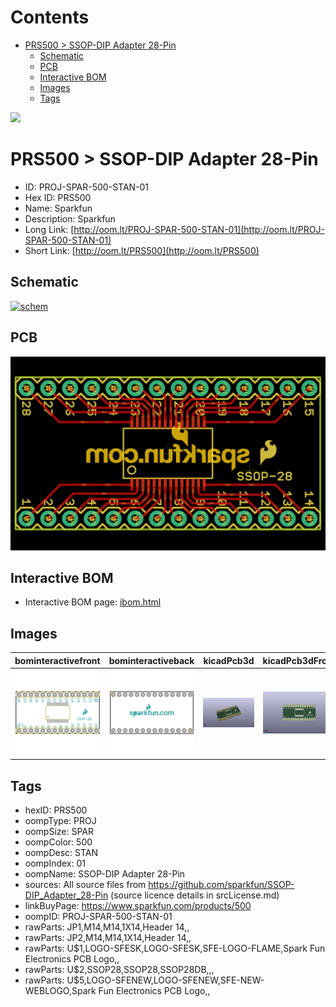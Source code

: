 



Contents
========

* [PRS500 > SSOP-DIP Adapter 28-Pin](#prs500--ssop-dip-adapter-28-pin)
	* [Schematic](#schematic)
	* [PCB](#pcb)
	* [Interactive BOM](#interactive-bom)
	* [Images](#images)
	* [Tags](#tags)
  
![][im]
# PRS500 > SSOP-DIP Adapter 28-Pin

- ID: PROJ-SPAR-500-STAN-01
- Hex ID: PRS500
- Name: Sparkfun
- Description: Sparkfun
- Long Link: [http://oom.lt/PROJ-SPAR-500-STAN-01](http://oom.lt/PROJ-SPAR-500-STAN-01)
- Short Link: [http://oom.lt/PRS500](http://oom.lt/PRS500)

## Schematic
  
[![schem](eagleSchemImage.png)](eagleSchemImage.png)
## PCB
  
[![pcb](eagleImage.png)](eagleImage.png)
## Interactive BOM

- Interactive BOM page: [ibom.html](https://htmlpreview.github.io/?https://github.com/oomlout/oomlout_OOMP_projects/blob/main/PROJ-SPAR-500-STAN-01/kicad/bom/ibom.html)

## Images
  
  

|bominteractivefront|bominteractiveback|kicadPcb3d|kicadPcb3dFront|kicadPcb3dBack|eagleImage|eagleSchemImage|pcbdraw|pcbdrawback|
| :---: | :---: | :---: | :---: | :---: | :---: | :---: | :---: | :---: |
|[![bominteractivefront](bomFront_140.png)](bomFront.png)|[![bominteractiveback](bomBack_140.png)](bomBack.png)|[![kicadPcb3d](kicadPcb3d_140.png)](kicadPcb3d.png)|[![kicadPcb3dFront](kicadPcb3dFront_140.png)](kicadPcb3dFront.png)|[![kicadPcb3dBack](kicadPcb3dBack_140.png)](kicadPcb3dBack.png)|[![eagleImage](eagleImage_140.png)](eagleImage.png)|[![eagleSchemImage](eagleSchemImage_140.png)](eagleSchemImage.png)|[![pcbdraw](pcbdraw_140.png)](pcbdraw.png)|[![pcbdrawback](pcbdrawBack_140.png)](pcbdrawBack.png)|

## Tags

- hexID: PRS500
- oompType: PROJ
- oompSize: SPAR
- oompColor: 500
- oompDesc: STAN
- oompIndex: 01
- oompName: SSOP-DIP Adapter 28-Pin
- sources: All source files from https://github.com/sparkfun/SSOP-DIP_Adapter_28-Pin (source licence details in srcLicense.md)
- linkBuyPage: https://www.sparkfun.com/products/500
- oompID: PROJ-SPAR-500-STAN-01
- rawParts: JP1,M14,M14,1X14,Header 14,,
- rawParts: JP2,M14,M14,1X14,Header 14,,
- rawParts: U$1,LOGO-SFESK,LOGO-SFESK,SFE-LOGO-FLAME,Spark Fun Electronics PCB Logo,,
- rawParts: U$2,SSOP28,SSOP28,SSOP28DB,,,
- rawParts: U$5,LOGO-SFENEW,LOGO-SFENEW,SFE-NEW-WEBLOGO,Spark Fun Electronics PCB Logo,,



[im]: kicadPcb3d_450.png
